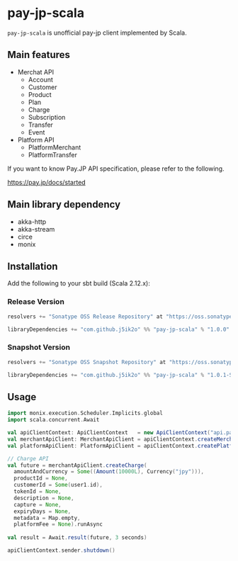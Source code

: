 # pay-jp-scala

`pay-jp-scala` is unofficial pay-jp client implemented by Scala.

## Main features

- Merchat API
    - Account
    - Customer
    - Product
    - Plan
    - Charge
    - Subscription
    - Transfer
    - Event
- Platform API
    - PlatformMerchant
    - PlatformTransfer 

If you want to know Pay.JP API specification, please refer to the following.

https://pay.jp/docs/started

## Main library dependency

- akka-http
- akka-stream
- circe
- monix

## Installation

Add the following to your sbt build (Scala 2.12.x):

### Release Version

```scala
resolvers += "Sonatype OSS Release Repository" at "https://oss.sonatype.org/content/repositories/releases/"

libraryDependencies += "com.github.j5ik2o" %% "pay-jp-scala" % "1.0.0"
```

### Snapshot Version

```scala
resolvers += "Sonatype OSS Snapshot Repository" at "https://oss.sonatype.org/content/repositories/snapshots/"

libraryDependencies += "com.github.j5ik2o" %% "pay-jp-scala" % "1.0.1-SNAPSHOT"
```
    
## Usage

```scala
import monix.execution.Scheduler.Implicits.global
import scala.concurrent.Await

val apiClientContext: ApiClientContext   = new ApiClientContext("api.pay.jp", 443)
val merchantApiClient: MerchantApiClient = apiClientContext.createMerchantApiClient(sys.env("MERCHANT_SECRET_KEY"))
val platformApiClient: PlatformApiClient = apiClientContext.createPlatformApiClient(sys.env("PLATFORM_SECRET_KEY"))

// Charge API
val future = merchantApiClient.createCharge(
  amountAndCurrency = Some((Amount(10000L), Currency("jpy"))), 
  productId = None,
  customerId = Some(user1.id),
  tokenId = None,
  description = None,
  capture = None,
  expiryDays = None,
  metadata = Map.empty,
  platformFee = None).runAsync
  
val result = Await.result(future, 3 seconds)

apiClientContext.sender.shutdown()
```
 

